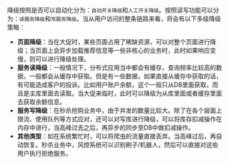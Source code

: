 降级按照是否可以自动化分为：`自动开关降级`和`人工开关降级`。按照读写功能可以分为：`读服务降级`和`写服务降级`。当从用户访问的整条链路来看，将会有以下多级降级策略：

- **页面降级**：当在大促时，某些页面占用了稀缺资源，可以对整个页面进行降级；当页面上会异步加载推荐信息等一些非核心的业务时，此时如果响应变慢，则可以进行降级处理。
- **服务读降级**：一般情况下，分布式应用当中都会有缓存，查询频率比较高的数据，一般都会从缓存中获取。但是有一些数据，如果直接从缓存中获取的话，有可能造成客户的投诉。比如用户账户余额，这个一般只从DB里面获取，而且是主库里面去读取。当大促来临时，此时可以降级为从库里面或者缓存里面去获取余额信息。
- **服务写降级**：在秒杀抢购业务中，由于并发的数量比较大。除了在各个层面上限流、使用队列等方式应对，还可以对写库进行降级，可以将库存扣减操作在内存中进行，当高峰过去之后，再异步的同步至DB中做扣减操作。
- **其他类型**：如在系统繁忙时，可以将爬虫的流量直接丢弃。当高峰过后，再自动恢复。秒杀业务中，风控系统可以识别刷子/机器人，然后可以直接对这些用户执行拒绝服务。